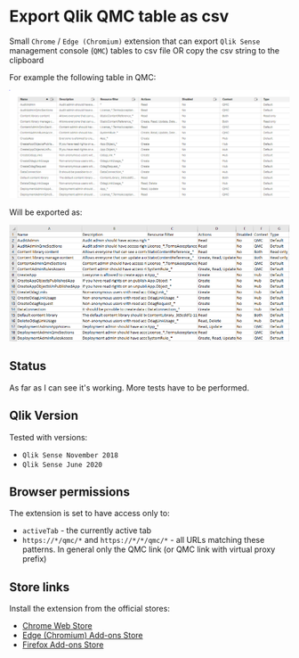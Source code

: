 # Export Qlik QMC table as csv

Small `Chrome` / `Edge (Chromium)` extension that can export `Qlik Sense` management console (`QMC`) tables to csv file OR copy the csv string to the clipboard

For example the following table in QMC:

![QMC](./screens/qmc.png)

Will be exported as:

![export](./screens/export.png)

## Status

As far as I can see it's working. More tests have to be performed.

## Qlik Version

Tested with versions:

- `Qlik Sense November 2018`
- `Qlik Sense June 2020`

## Browser permissions

The extension is set to have access only to:

- `activeTab` - the currently active tab
- `https://*/qmc/*` and `https://*/*/qmc/*` - all URLs matching these patterns. In general only the QMC link (or QMC link with virtual proxy prefix)

## Store links

Install the extension from the official stores:

- [Chrome Web Store](https://chrome.google.com/webstore/detail/export-qlik-sense-qmc-tab/dbnjjihpapafmihpnionckfipbmalhko)
- [Edge (Chromium) Add-ons Store](https://microsoftedge.microsoft.com/addons/detail/export-qlik-sense-qmc-tab/blejofjglpgmigmclppeokgfaknefnek)
- [Firefox Add-ons Store](https://addons.mozilla.org/en-GB/firefox/addon/qlik-sense-qmc-tables-as-csv/)
